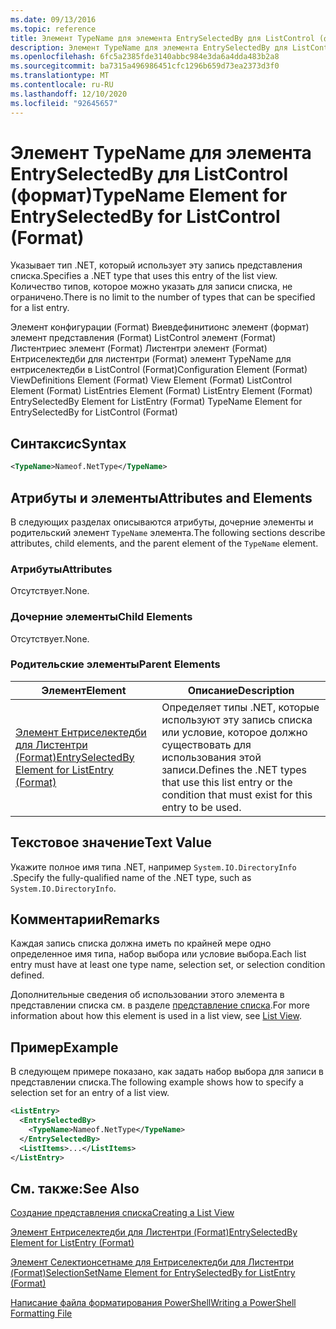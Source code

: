 ```yaml
---
ms.date: 09/13/2016
ms.topic: reference
title: Элемент TypeName для элемента EntrySelectedBy для ListControl (формат)
description: Элемент TypeName для элемента EntrySelectedBy для ListControl (формат)
ms.openlocfilehash: 6fc5a2385fde3140abbc984e3da6a4dda483b2a8
ms.sourcegitcommit: ba7315a496986451cfc1296b659d73ea2373d3f0
ms.translationtype: MT
ms.contentlocale: ru-RU
ms.lasthandoff: 12/10/2020
ms.locfileid: "92645657"
---
```

# <a name="typename-element-for-entryselectedby-for-listcontrol-format"></a><span data-ttu-id="31395-103">Элемент TypeName для элемента EntrySelectedBy для ListControl (формат)</span><span class="sxs-lookup"><span data-stu-id="31395-103">TypeName Element for EntrySelectedBy for ListControl (Format)</span></span>

<span data-ttu-id="31395-104">Указывает тип .NET, который использует эту запись представления списка.</span><span class="sxs-lookup"><span data-stu-id="31395-104">Specifies a .NET type that uses this entry of the list view.</span></span> <span data-ttu-id="31395-105">Количество типов, которое можно указать для записи списка, не ограничено.</span><span class="sxs-lookup"><span data-stu-id="31395-105">There is no limit to the number of types that can be specified for a list entry.</span></span>

<span data-ttu-id="31395-106">Элемент конфигурации (Format) Виевдефинитионс элемент (формат) элемент представления (Format) ListControl элемент (Format) Листентриес элемент (Format) Листентри элемент (Format) Ентриселектедби для листентри (Format) элемент TypeName для ентриселектедби в ListControl (Format)</span><span class="sxs-lookup"><span data-stu-id="31395-106">Configuration Element (Format) ViewDefinitions Element (Format) View Element (Format) ListControl Element (Format) ListEntries Element (Format) ListEntry Element (Format) EntrySelectedBy Element for ListEntry (Format) TypeName Element for EntrySelectedBy for ListControl (Format)</span></span>

## <a name="syntax"></a><span data-ttu-id="31395-107">Синтаксис</span><span class="sxs-lookup"><span data-stu-id="31395-107">Syntax</span></span>

```xml
<TypeName>Nameof.NetType</TypeName>
```

## <a name="attributes-and-elements"></a><span data-ttu-id="31395-108">Атрибуты и элементы</span><span class="sxs-lookup"><span data-stu-id="31395-108">Attributes and Elements</span></span>

<span data-ttu-id="31395-109">В следующих разделах описываются атрибуты, дочерние элементы и родительский элемент `TypeName` элемента.</span><span class="sxs-lookup"><span data-stu-id="31395-109">The following sections describe attributes, child elements, and the parent element of the `TypeName` element.</span></span>

### <a name="attributes"></a><span data-ttu-id="31395-110">Атрибуты</span><span class="sxs-lookup"><span data-stu-id="31395-110">Attributes</span></span>

<span data-ttu-id="31395-111">Отсутствует.</span><span class="sxs-lookup"><span data-stu-id="31395-111">None.</span></span>

### <a name="child-elements"></a><span data-ttu-id="31395-112">Дочерние элементы</span><span class="sxs-lookup"><span data-stu-id="31395-112">Child Elements</span></span>

<span data-ttu-id="31395-113">Отсутствует.</span><span class="sxs-lookup"><span data-stu-id="31395-113">None.</span></span>

### <a name="parent-elements"></a><span data-ttu-id="31395-114">Родительские элементы</span><span class="sxs-lookup"><span data-stu-id="31395-114">Parent Elements</span></span>

|<span data-ttu-id="31395-115">Элемент</span><span class="sxs-lookup"><span data-stu-id="31395-115">Element</span></span>|<span data-ttu-id="31395-116">Описание</span><span class="sxs-lookup"><span data-stu-id="31395-116">Description</span></span>|
|-------------|-----------------|
|[<span data-ttu-id="31395-117">Элемент Ентриселектедби для Листентри (Format)</span><span class="sxs-lookup"><span data-stu-id="31395-117">EntrySelectedBy Element for ListEntry (Format)</span></span>](./entryselectedby-element-for-listentry-for-listcontrol-format.md)|<span data-ttu-id="31395-118">Определяет типы .NET, которые используют эту запись списка или условие, которое должно существовать для использования этой записи.</span><span class="sxs-lookup"><span data-stu-id="31395-118">Defines the .NET types that use this list entry or the condition that must exist for this entry to be used.</span></span>|

## <a name="text-value"></a><span data-ttu-id="31395-119">Текстовое значение</span><span class="sxs-lookup"><span data-stu-id="31395-119">Text Value</span></span>

<span data-ttu-id="31395-120">Укажите полное имя типа .NET, например `System.IO.DirectoryInfo` .</span><span class="sxs-lookup"><span data-stu-id="31395-120">Specify the fully-qualified name of the .NET type, such as `System.IO.DirectoryInfo`.</span></span>

## <a name="remarks"></a><span data-ttu-id="31395-121">Комментарии</span><span class="sxs-lookup"><span data-stu-id="31395-121">Remarks</span></span>

<span data-ttu-id="31395-122">Каждая запись списка должна иметь по крайней мере одно определенное имя типа, набор выбора или условие выбора.</span><span class="sxs-lookup"><span data-stu-id="31395-122">Each list entry must have at least one type name, selection set, or selection condition defined.</span></span>

<span data-ttu-id="31395-123">Дополнительные сведения об использовании этого элемента в представлении списка см. в разделе [представление списка](./creating-a-list-view.md).</span><span class="sxs-lookup"><span data-stu-id="31395-123">For more information about how this element is used in a list view, see [List View](./creating-a-list-view.md).</span></span>

## <a name="example"></a><span data-ttu-id="31395-124">Пример</span><span class="sxs-lookup"><span data-stu-id="31395-124">Example</span></span>

<span data-ttu-id="31395-125">В следующем примере показано, как задать набор выбора для записи в представлении списка.</span><span class="sxs-lookup"><span data-stu-id="31395-125">The following example shows how to specify a selection set for an entry of a list view.</span></span>

```xml
<ListEntry>
  <EntrySelectedBy>
    <TypeName>Nameof.NetType</TypeName>
  </EntrySelectedBy>
  <ListItems>...</ListItems>
</ListEntry>
```

## <a name="see-also"></a><span data-ttu-id="31395-126">См. также:</span><span class="sxs-lookup"><span data-stu-id="31395-126">See Also</span></span>

[<span data-ttu-id="31395-127">Создание представления списка</span><span class="sxs-lookup"><span data-stu-id="31395-127">Creating a List View</span></span>](./creating-a-list-view.md)

[<span data-ttu-id="31395-128">Элемент Ентриселектедби для Листентри (Format)</span><span class="sxs-lookup"><span data-stu-id="31395-128">EntrySelectedBy Element for ListEntry (Format)</span></span>](./entryselectedby-element-for-listentry-for-listcontrol-format.md)

[<span data-ttu-id="31395-129">Элемент Селектионсетнаме для Ентриселектедби для Листентри (Format)</span><span class="sxs-lookup"><span data-stu-id="31395-129">SelectionSetName Element for EntrySelectedBy for ListEntry (Format)</span></span>](./selectionsetname-element-for-entryselectedby-for-listcontrol-format.md)

[<span data-ttu-id="31395-130">Написание файла форматирования PowerShell</span><span class="sxs-lookup"><span data-stu-id="31395-130">Writing a PowerShell Formatting File</span></span>](./writing-a-powershell-formatting-file.md)
